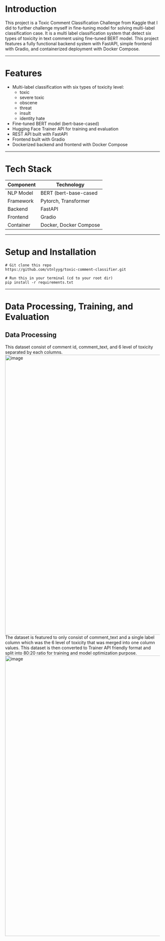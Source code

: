 # Introduction
This project is a Toxic Comment Classification Challenge from Kaggle that I did to further challenge myself in fine-tuning model for solving multi-label classification case. It is a multi label classification system that detect six types of toxicity in text comment using fine-tuned BERT model. This project features a fully functional backend system with FastAPI, simple frontend with Gradio, and containerized deployment with Docker Compose.

---

# Features
- Multi-label classification with six types of toxicity level:
  - toxic
  - severe toxic
  - obscene
  - threat
  - insult
  - identity hate
- Fine-tuned BERT model (bert-base-cased)
- Hugging Face Trainer API for training and evaluation
- REST API built with FastAPI
- Frontend built with Gradio
- Dockerized backend and frontend with Docker Compose

---

# Tech Stack
| Component   | Technology                |
|-------------|---------------------------|
| NLP Model   | BERT (bert-base-cased     |
| Framework   | Pytorch, Transformer      |
| Backend     | FastAPI                   |
| Frontend    | Gradio                    |
| Container   | Docker, Docker Compose    |

---

# Setup and Installation
```
# Git clone this repo
https://github.com/stnlyyg/toxic-comment-classifier.git

# Run this in your terminal (cd to your root dir)
pip install -r requirements.txt
```

---

# Data Processing, Training, and Evaluation
## Data Processing
This dataset consist of comment id, comment_text, and 6 level of toxicity separated by each columns. 
<img width="1919" height="910" alt="image" src="https://github.com/user-attachments/assets/92f04d70-da30-44ca-9994-2879d5fd5aa3" />
The dataset is featured to only consist of comment_text and a single label column which was the 6 level of toxicity that was merged into one column values. This dataset is then converted to Trainer API friendly format and split into 80:20 ratio for training and model optimization purpose.
<img width="1919" height="912" alt="image" src="https://github.com/user-attachments/assets/eac68aa2-6279-4aac-92fd-d8ae3ff7feb6" />

